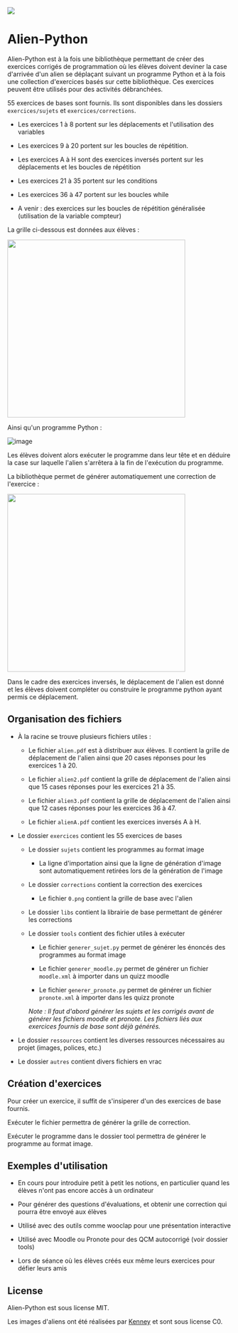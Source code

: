 <a href="https://github.com/DegrangeM/alien-python/archive/refs/heads/master.zip"><img src="https://shields.io/badge/%20%20T%C3%A9l%C3%A9charger-.zip-green?logo=gitlfs&&logoColor=white&style=flat"></a>

# Alien-Python

Alien-Python est à la fois une bibliothèque permettant de créer des exercices corrigés de programmation où les élèves doivent deviner la case d'arrivée d'un alien se déplaçant suivant un programme Python et à la fois une collection d'exercices basés sur cette bibliothèque. Ces exercices peuvent être utilisés pour des activités débranchées.

55 exercices de bases sont fournis. Ils sont disponibles dans les dossiers `exercices/sujets` et `exercices/corrections`.

- Les exercices 1 à 8 portent sur les déplacements et l'utilisation des variables

- Les exercices 9 à 20 portent sur les boucles de répétition.

- Les exercices A à H sont des exercices inversés portent sur les déplacements et les boucles de répétition

- Les exercices 21 à 35 portent sur les conditions

- Les exercices 36 à 47 portent sur les boucles while

- A venir : des exercices sur les boucles de répétition généralisée (utilisation de la variable compteur)

La grille ci-dessous est données aux élèves :

<img src="https://user-images.githubusercontent.com/53106394/132256944-e0aa843a-f729-4e3f-8522-48c9dc8735f2.png" width="400" />

Ainsi qu'un programme Python :

![image](https://user-images.githubusercontent.com/53106394/132256741-9cd2c81c-0af4-421b-99ef-b27e183e0fd1.png)

Les élèves doivent alors exécuter le programme dans leur tête et en déduire la case sur laquelle l'alien s'arrêtera à la fin de l'exécution du programme.

La bibliothèque permet de générer automatiquement une correction de l'exercice :

<img src="https://user-images.githubusercontent.com/53106394/132256753-5725039b-a575-4d73-939d-996f8784726f.png" width="400" />

Dans le cadre des exercices inversés, le déplacement de l'alien est donné et les élèves doivent compléter ou construire le programme python ayant permis ce déplacement.

## Organisation des fichiers

- À la racine se trouve plusieurs fichiers utiles :
 
  - Le fichier `alien.pdf` est à distribuer aux élèves. Il contient la grille de déplacement de l'alien ainsi que 20 cases réponses pour les exercices 1 à 20.
  
  - Le fichier `alien2.pdf` contient la grille de déplacement de l'alien ainsi que 15 cases réponses pour les exercices 21 à 35.

  - Le fichier `alien3.pdf` contient la grille de déplacement de l'alien ainsi que 12 cases réponses pour les exercices 36 à 47.

  - Le fichier `alienA.pdf` contient les exercices inversés A à H.

- Le dossier `exercices` contient les 55 exercices de bases

  - Le dossier `sujets` contient les programmes au format image

    - La ligne d'importation ainsi que la ligne de génération d'image sont automatiquement retirées lors de la génération de l'image

  - Le dossier `corrections` contient la correction des exercices
    
    - Le fichier `0.png` contient la grille de base avec l'alien 

  - Le dossier `libs` contient la librairie de base permettant de générer les corrections

  - Le dossier `tools` contient des fichier utiles à exécuter
     
    - Le fichier `generer_sujet.py` permet de générer les énoncés des programmes au format image

    - Le fichier `generer_moodle.py` permet de générer un fichier `moodle.xml` à importer dans un quizz moodle
    
    - Le fichier `generer_pronote.py` permet de générer un fichier `pronote.xml` à importer dans les quizz pronote

    *Note : Il faut d'abord générer les sujets et les corrigés avant de générer les fichiers moodle et pronote. Les fichiers liés aux exercices fournis de base sont déjà générés.*

- Le dossier `ressources` contient les diverses ressources nécessaires au projet (images, polices, etc.)

- Le dossier `autres` contient divers fichiers en vrac

## Création d'exercices

Pour créer un exercice, il suffit de s'insiperer d'un des exercices de base fournis.

Exécuter le fichier permettra de générer la grille de correction.

Exécuter le programme dans le dossier tool permettra de générer le programme au format image.

## Exemples d'utilisation

- En cours pour introduire petit à petit les notions, en particulier quand les élèves n'ont pas encore accès à un ordinateur

- Pour générer des questions d'évaluations, et obtenir une correction qui pourra être envoyé aux élèves

- Utilisé avec des outils comme wooclap pour une présentation interactive

- Utilisé avec Moodle ou Pronote pour des QCM autocorrigé (voir dossier tools)

- Lors de séance où les élèves créés eux même leurs exercices pour défier leurs amis

## License

Alien-Python est sous license MIT.

Les images d'aliens ont été réalisées par [Kenney](https://www.kenney.nl/assets/platformer-pack-redux) et sont sous license C0.
